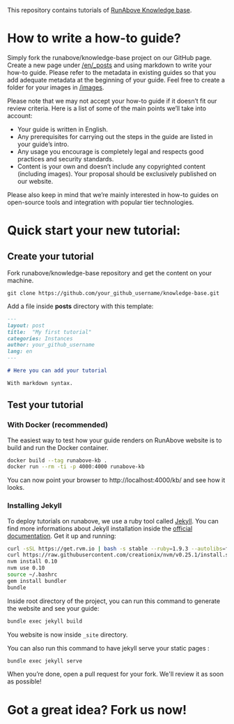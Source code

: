 This repository contains tutorials of [RunAbove Knowledge
base](https://community.runabove.com/kb).

# How to write a how-to guide?

Simply fork the runabove/knowledge-base project on our GitHub page. Create a
new page under [/en/_posts](en/_posts) and using markdown to write your how-to
guide. Please refer to the metadata in existing guides so that you add adequate
metadata at the beginning of your guide. Feel free to create a folder for your
images in [/images](images).

Please note that we may not accept your how-to guide if it doesn’t fit our
review criteria. Here is a list of some of the main points we’ll take into
account:

 * Your guide is written in English.
 * Any prerequisites for carrying out the steps in the guide are listed in your
 guide’s intro.
 * Any usage you encourage is completely legal and respects good practices and
 security standards.
 * Content is your own and doesn’t include any copyrighted content (including
 images). Your proposal should be exclusively published on our website.

Please also keep in mind that we’re mainly interested in how-to guides on
open-source tools and integration with popular tier technologies.

# Quick start your new tutorial:

## Create your tutorial

Fork runabove/knowledge-base repository and get the content on your machine.

```
git clone https://github.com/your_github_username/knowledge-base.git
```

Add a file inside __posts__ directory with this template:

```markdown
---
layout: post
title:  "My first tutorial"
categories: Instances
author: your_github_username
lang: en
---

# Here you can add your tutorial

With markdown syntax.
```

## Test your tutorial

### With Docker (recommended)

The easiest way to test how your guide renders on RunAbove website is to build
and run the Docker container.

```bash
docker build --tag runabove-kb .
docker run --rm -ti -p 4000:4000 runabove-kb
```
You can now point your browser to http://localhost:4000/kb/ and see how it
looks.

### Installing Jekyll

To deploy tutorials on runabove, we use a ruby tool called
[Jekyll](http://jekyllrb.com/). You can find more informations about Jekyll
installation inside the [official
documentation](http://jekyllrb.com/docs/installation/). Get it up and running:

```bash
curl -sSL https://get.rvm.io | bash -s stable --ruby=1.9.3 --autolibs=fail
curl https://raw.githubusercontent.com/creationix/nvm/v0.25.1/install.sh | bash
nvm install 0.10
nvm use 0.10
source ~/.bashrc
gem install bundler
bundle
```

Inside root directory of the project, you can run this command to generate the
website and see your guide:

```bash
bundle exec jekyll build
```

You website is now inside `_site` directory.

You can also run this command to have jekyll serve your static pages :

```bash
bundle exec jekyll serve
```

When you’re done, open a pull request for your fork. We'll review it as soon
as possible!

# Got a great idea? Fork us now!
